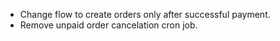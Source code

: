 - Change flow to create orders only after successful payment.
- Remove unpaid order cancelation cron job.